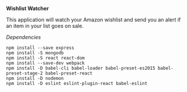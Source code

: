 **Wishlist Watcher**

This application will watch your Amazon wishlist and send you an alert if<br>
an item in your list goes on sale.

_Dependencies_<br>
```
npm install --save express
npm install -S mongodb
npm install -S react react-dom
npm install --save-dev webpack
npm install -D babel-cli babel-loader babel-preset-es2015 babel-preset-stage-2 babel-preset-react
npm install -D nodemon
npm install -D eslint eslint-plugin-react babel-eslint
```